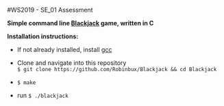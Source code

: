 #WS2019 - SE_01 Assessment

**Simple command line [Blackjack](https://www.bicyclecards.com/how-to-play/blackjack/) game, written in C**


**Installation instructions:**

- If not already installed, install [gcc](https://gcc.gnu.org/)
- Clone and navigate into this repository  
`$ git clone https://github.com/Robinbux/Blackjack && cd Blackjack`

- `$ make`
-  run `$ ./blackjack`
